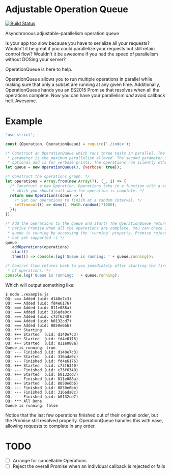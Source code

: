 # Adjustable Operation Queue
[![Build Status](https://travis-ci.org/hershal/adjustable-operation-queue.svg?branch=master)](https://travis-ci.org/hershal/adjustable-operation-queue)

Asynchronous adjustable-parallelism operation queue

Is your app too slow because you have to serialize all your requests? Wouldn't
it be great if you could parallelize your requests but still retain control
flow? Wouldn't it be awesome if you had the speed of parallelism without DOSing
your server?

OperationQueue is here to help.

OperationQueue allows you to run multiple operations in parallel while making
sure that only a subset are running at any given time. Additionally,
OperationQueue hands you an ES2015 Promise that resolves when all the operations
complete. Now you can have your parallelism *and* avoid callback hell. Awesome.

# Example
```javascript
'use strict';

const {Operation, OperationQueue} = require('./index');

/* Construct an OperationQueue which runs three tasks in parallel. The first
 * parameter is the maximum parallelism allowed. The second parameter is
 * optional and is for verbose prints. The operations run silently otherwise. */
let queue = new OperationQueue(3, {verbose: true});

/* Construct the operations graph. */
let operations = Array.from(new Array(7), (_, i) => {
  /* Construct a new Operation. Operations take in a function with a callback
   * which you should call when the operation is complete. */
  return new Operation((done) => {
    /* Set our operations to finish at a random interval. */
    setTimeout(() => done(), Math.random()*1000);
  });
});

/* Add the operations to the queue and start! The OperationQueue returns an
 * native Promise when all the operations are complete. You can check if the
 * queue is running by accessing the 'running' property. Promise rejection is
 * not yet supported :( */
queue
  .addOperations(operations)
  .start()
  .then(() => console.log('Queue is running: ' + queue.running));

/* Control flow returns back to you immediately after starting the first batch
 * of operations. */
console.log('Queue is running: ' + queue.running);
```

Which will output something like:
```
$ node ./example.js
OQ: === Added (uid: d140e7c3)
OQ: === Added (uid: fd4e6176)
OQ: === Added (uid: 811e088a)
OQ: === Added (uid: 316ada0c)
OQ: === Added (uid: c73f6340)
OQ: === Added (uid: b0132cd7)
OQ: === Added (uid: 8850e6bb)
OQ: *** Starting
OQ: +++ Started  (uid: d140e7c3)
OQ: +++ Started  (uid: fd4e6176)
OQ: +++ Started  (uid: 811e088a)
Queue is running: true
OQ: --- Finished (uid: d140e7c3)
OQ: +++ Started  (uid: 316ada0c)
OQ: --- Finished (uid: fd4e6176)
OQ: +++ Started  (uid: c73f6340)
OQ: --- Finished (uid: c73f6340)
OQ: +++ Started  (uid: b0132cd7)
OQ: --- Finished (uid: 811e088a)
OQ: +++ Started  (uid: 8850e6bb)
OQ: --- Finished (uid: 8850e6bb)
OQ: --- Finished (uid: 316ada0c)
OQ: --- Finished (uid: b0132cd7)
OQ: *** All Done
Queue is running: false
```

Notice that the last few operations finished out of their original order, but
the Promise still resolved properly. OperationQueue handles this with ease,
allowing requests to complete in any order.

# TODO
- [ ] Arrange for cancellable Operations
- [ ] Reject the overall Promise when an individual callback is rejected or fails
